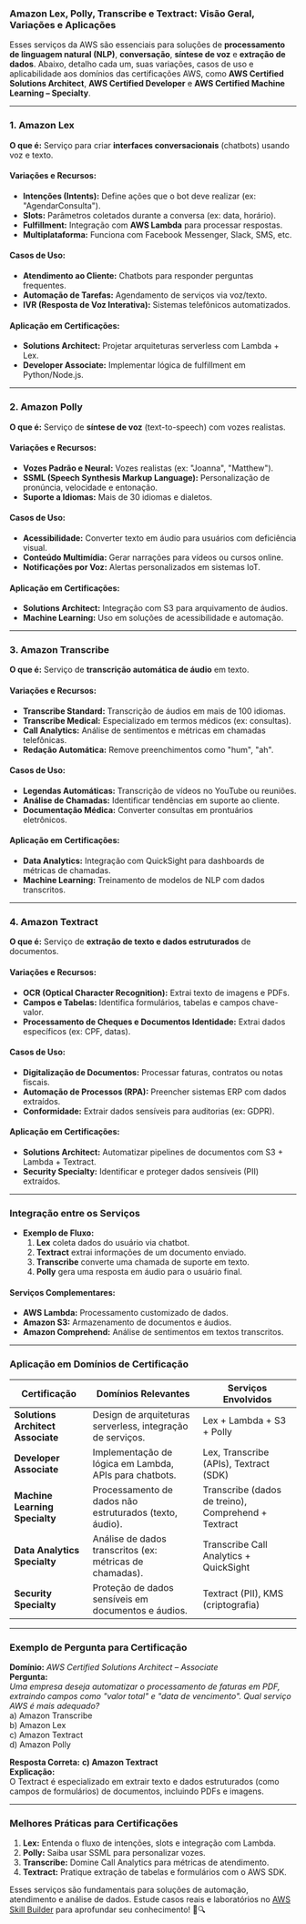 ### **Amazon Lex, Polly, Transcribe e Textract: Visão Geral, Variações e Aplicações**  
Esses serviços da AWS são essenciais para soluções de **processamento de linguagem natural (NLP)**, **conversação**, **síntese de voz** e **extração de dados**. Abaixo, detalho cada um, suas variações, casos de uso e aplicabilidade aos domínios das certificações AWS, como **AWS Certified Solutions Architect**, **AWS Certified Developer** e **AWS Certified Machine Learning – Specialty**.

---

### **1. Amazon Lex**  
**O que é:** Serviço para criar **interfaces conversacionais** (chatbots) usando voz e texto.  

#### **Variações e Recursos:**  
- **Intenções (Intents):** Define ações que o bot deve realizar (ex: "AgendarConsulta").  
- **Slots:** Parâmetros coletados durante a conversa (ex: data, horário).  
- **Fulfillment:** Integração com **AWS Lambda** para processar respostas.  
- **Multiplataforma:** Funciona com Facebook Messenger, Slack, SMS, etc.  

#### **Casos de Uso:**  
- **Atendimento ao Cliente:** Chatbots para responder perguntas frequentes.  
- **Automação de Tarefas:** Agendamento de serviços via voz/texto.  
- **IVR (Resposta de Voz Interativa):** Sistemas telefônicos automatizados.  

#### **Aplicação em Certificações:**  
- **Solutions Architect:** Projetar arquiteturas serverless com Lambda + Lex.  
- **Developer Associate:** Implementar lógica de fulfillment em Python/Node.js.  

---

### **2. Amazon Polly**  
**O que é:** Serviço de **síntese de voz** (text-to-speech) com vozes realistas.  

#### **Variações e Recursos:**  
- **Vozes Padrão e Neural:** Vozes realistas (ex: "Joanna", "Matthew").  
- **SSML (Speech Synthesis Markup Language):** Personalização de pronúncia, velocidade e entonação.  
- **Suporte a Idiomas:** Mais de 30 idiomas e dialetos.  

#### **Casos de Uso:**  
- **Acessibilidade:** Converter texto em áudio para usuários com deficiência visual.  
- **Conteúdo Multimídia:** Gerar narrações para vídeos ou cursos online.  
- **Notificações por Voz:** Alertas personalizados em sistemas IoT.  

#### **Aplicação em Certificações:**  
- **Solutions Architect:** Integração com S3 para arquivamento de áudios.  
- **Machine Learning:** Uso em soluções de acessibilidade e automação.  

---

### **3. Amazon Transcribe**  
**O que é:** Serviço de **transcrição automática de áudio** em texto.  

#### **Variações e Recursos:**  
- **Transcribe Standard:** Transcrição de áudios em mais de 100 idiomas.  
- **Transcribe Medical:** Especializado em termos médicos (ex: consultas).  
- **Call Analytics:** Análise de sentimentos e métricas em chamadas telefônicas.  
- **Redação Automática:** Remove preenchimentos como "hum", "ah".  

#### **Casos de Uso:**  
- **Legendas Automáticas:** Transcrição de vídeos no YouTube ou reuniões.  
- **Análise de Chamadas:** Identificar tendências em suporte ao cliente.  
- **Documentação Médica:** Converter consultas em prontuários eletrônicos.  

#### **Aplicação em Certificações:**  
- **Data Analytics:** Integração com QuickSight para dashboards de métricas de chamadas.  
- **Machine Learning:** Treinamento de modelos de NLP com dados transcritos.  

---

### **4. Amazon Textract**  
**O que é:** Serviço de **extração de texto e dados estruturados** de documentos.  

#### **Variações e Recursos:**  
- **OCR (Optical Character Recognition):** Extrai texto de imagens e PDFs.  
- **Campos e Tabelas:** Identifica formulários, tabelas e campos chave-valor.  
- **Processamento de Cheques e Documentos Identidade:** Extrai dados específicos (ex: CPF, datas).  

#### **Casos de Uso:**  
- **Digitalização de Documentos:** Processar faturas, contratos ou notas fiscais.  
- **Automação de Processos (RPA):** Preencher sistemas ERP com dados extraídos.  
- **Conformidade:** Extrair dados sensíveis para auditorias (ex: GDPR).  

#### **Aplicação em Certificações:**  
- **Solutions Architect:** Automatizar pipelines de documentos com S3 + Lambda + Textract.  
- **Security Specialty:** Identificar e proteger dados sensíveis (PII) extraídos.  

---

### **Integração entre os Serviços**  
- **Exemplo de Fluxo:**  
  1. **Lex** coleta dados do usuário via chatbot.  
  2. **Textract** extrai informações de um documento enviado.  
  3. **Transcribe** converte uma chamada de suporte em texto.  
  4. **Polly** gera uma resposta em áudio para o usuário final.  

#### **Serviços Complementares:**  
- **AWS Lambda:** Processamento customizado de dados.  
- **Amazon S3:** Armazenamento de documentos e áudios.  
- **Amazon Comprehend:** Análise de sentimentos em textos transcritos.  

---

### **Aplicação em Domínios de Certificação**  
| **Certificação**               | **Domínios Relevantes**                                                                 | **Serviços Envolvidos**                                  |  
|---------------------------------|-----------------------------------------------------------------------------------------|----------------------------------------------------------|  
| **Solutions Architect Associate** | Design de arquiteturas serverless, integração de serviços.                              | Lex + Lambda + S3 + Polly                                |  
| **Developer Associate**          | Implementação de lógica em Lambda, APIs para chatbots.                                  | Lex, Transcribe (APIs), Textract (SDK)                   |  
| **Machine Learning Specialty**   | Processamento de dados não estruturados (texto, áudio).                                 | Transcribe (dados de treino), Comprehend + Textract      |  
| **Data Analytics Specialty**     | Análise de dados transcritos (ex: métricas de chamadas).                                | Transcribe Call Analytics + QuickSight                  |  
| **Security Specialty**           | Proteção de dados sensíveis em documentos e áudios.                                     | Textract (PII), KMS (criptografia)                       |  

---

### **Exemplo de Pergunta para Certificação**  
**Domínio:** *AWS Certified Solutions Architect – Associate*  
**Pergunta:**  
*Uma empresa deseja automatizar o processamento de faturas em PDF, extraindo campos como "valor total" e "data de vencimento". Qual serviço AWS é mais adequado?*  
a) Amazon Transcribe  
b) Amazon Lex  
c) Amazon Textract  
d) Amazon Polly  

**Resposta Correta:** **c) Amazon Textract**  
**Explicação:**  
O Textract é especializado em extrair texto e dados estruturados (como campos de formulários) de documentos, incluindo PDFs e imagens.

---

### **Melhores Práticas para Certificações**  
1. **Lex:** Entenda o fluxo de intenções, slots e integração com Lambda.  
2. **Polly:** Saiba usar SSML para personalizar vozes.  
3. **Transcribe:** Domine Call Analytics para métricas de atendimento.  
4. **Textract:** Pratique extração de tabelas e formulários com o AWS SDK.  

Esses serviços são fundamentais para soluções de automação, atendimento e análise de dados. Estude casos reais e laboratórios no [AWS Skill Builder](https://explore.skillbuilder.aws/) para aprofundar seu conhecimento! 🚀🔍